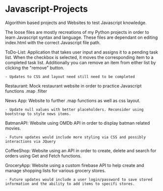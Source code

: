 # Javascript-Projects

Algorithim based projects and Websites to test Javascript knowledge. 

The loose files are mostly recreations of my Python projects in order to learn Javascript syntax and language. These files are dependant on editing index.html with the correct Javascript file path.

ToDo-List: Application that takes user input and assigns it to a pending task list. When the checkbox is selected, it moves the corresponding item to a completed task list. Additionally you can remove an item from either list by clicking the "remove" button.
   
    - Updates to CSS and layout need still need to be completed

Restaurant: Mock restaurant website in order to practice Javascript functions .map .filter

News App: Website to further .map functions as well as css layout. 
   
    - Update null values with better placeholders. Reconsider using bootstrap to style news items.
    
BatmanAPI: Website using OMDb API in order to display batman related movies. 

    - Future updates would include more styling via CSS and possibly interactions via JQuery
    
CoffeeShop: Website using an API in order to create, delete and search for orders using Get and Fetch functions.

GroceryApp: Website using a custom firebase API to help create and manage shopping lists for various grocery stores. 

    - Future updates would include a user login/password to save stored information and the ability to add items to specifi stores.
